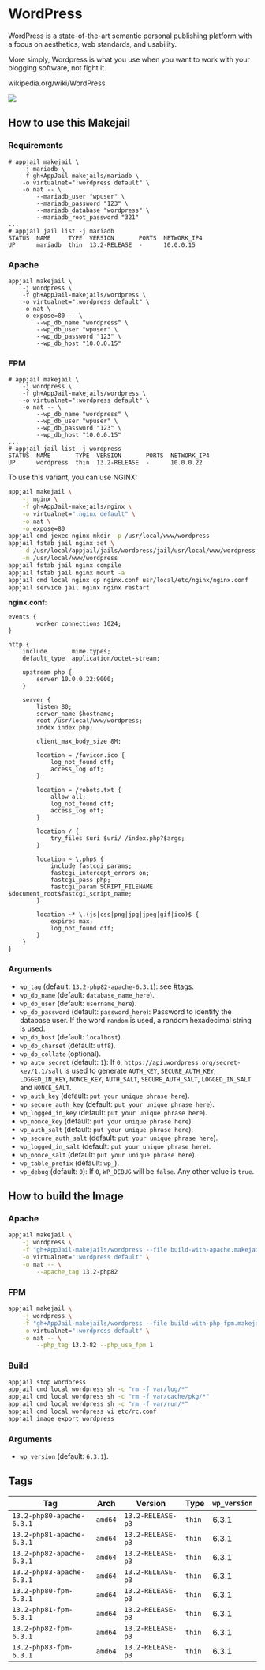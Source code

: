 # WordPress

WordPress is a state-of-the-art semantic personal publishing platform with a focus on aesthetics, web standards, and usability.

More simply, Wordpress is what you use when you want to work with your blogging software, not fight it.

wikipedia.org/wiki/WordPress

![](https://upload.wikimedia.org/wikipedia/commons/thumb/2/20/WordPress_logo.svg/240px-WordPress_logo.svg.png)

## How to use this Makejail

### Requirements

```
# appjail makejail \
    -j mariadb \
    -f gh+AppJail-makejails/mariadb \
    -o virtualnet=":wordpress default" \
    -o nat -- \
        --mariadb_user "wpuser" \
        --mariadb_password "123" \
        --mariadb_database "wordpress" \
        --mariadb_root_password "321"
...
# appjail jail list -j mariadb
STATUS  NAME     TYPE  VERSION       PORTS  NETWORK_IP4
UP      mariadb  thin  13.2-RELEASE  -      10.0.0.15
```

### Apache

```
appjail makejail \
    -j wordpress \
    -f gh+AppJail-makejails/wordpress \
    -o virtualnet=":wordpress default" \
    -o nat \
    -o expose=80 -- \
        --wp_db_name "wordpress" \
        --wp_db_user "wpuser" \
        --wp_db_password "123" \
        --wp_db_host "10.0.0.15"
```

### FPM

```
# appjail makejail \
    -j wordpress \
    -f gh+AppJail-makejails/wordpress \
    -o virtualnet=":wordpress default" \
    -o nat -- \
        --wp_db_name "wordpress" \
        --wp_db_user "wpuser" \
        --wp_db_password "123" \
        --wp_db_host "10.0.0.15"
...
# appjail jail list -j wordpress
STATUS  NAME       TYPE  VERSION       PORTS  NETWORK_IP4
UP      wordpress  thin  13.2-RELEASE  -      10.0.0.22
```

To use this variant, you can use NGINX:

```sh
appjail makejail \
    -j nginx \
    -f gh+AppJail-makejails/nginx \
    -o virtualnet=":nginx default" \
    -o nat \
    -o expose=80
appjail cmd jexec nginx mkdir -p /usr/local/www/wordpress
appjail fstab jail nginx set \
    -d /usr/local/appjail/jails/wordpress/jail/usr/local/www/wordpress \
    -m /usr/local/www/wordpress
appjail fstab jail nginx compile
appjail fstab jail nginx mount -a
appjail cmd local nginx cp nginx.conf usr/local/etc/nginx/nginx.conf
appjail service jail nginx nginx restart
```

**nginx.conf**:

```
events {
        worker_connections 1024;
}

http {
    include       mime.types;
	default_type  application/octet-stream;

	upstream php {
		server 10.0.0.22:9000;
	}

    server {
        listen 80;
        server_name $hostname;
        root /usr/local/www/wordpress;
        index index.php;

		client_max_body_size 8M;

		location = /favicon.ico {
			log_not_found off;
			access_log off;
		}

		location = /robots.txt {
			allow all;
			log_not_found off;
			access_log off;
		}

		location / {
			try_files $uri $uri/ /index.php?$args;
		}

		location ~ \.php$ {
			include fastcgi_params;
			fastcgi_intercept_errors on;
			fastcgi_pass php;
			fastcgi_param SCRIPT_FILENAME $document_root$fastcgi_script_name;
		}

		location ~* \.(js|css|png|jpg|jpeg|gif|ico)$ {
			expires max;
			log_not_found off;
		}
    }
}
```

### Arguments

* `wp_tag` (default: `13.2-php82-apache-6.3.1`): see [#tags](#tags).
* `wp_db_name` (default: `database_name_here`).
* `wp_db_user` (default: `username_here`).
* `wp_db_password` (default: `password_here`): Password to identify the database user. If the word `random` is used, a random hexadecimal string is used.
* `wp_db_host` (default: `localhost`).
* `wp_db_charset` (default: `utf8`).
* `wp_db_collate` (optional).
* `wp_auto_secret` (default: `1`): If `0`, `https://api.wordpress.org/secret-key/1.1/salt` is used to generate `AUTH_KEY`, `SECURE_AUTH_KEY`, `LOGGED_IN_KEY`, `NONCE_KEY`, `AUTH_SALT`, `SECURE_AUTH_SALT`, `LOGGED_IN_SALT` and `NONCE_SALT`.
* `wp_auth_key` (default: `put your unique phrase here`).
* `wp_secure_auth_key` (default: `put your unique phrase here`).
* `wp_logged_in_key` (default: `put your unique phrase here`).
* `wp_nonce_key` (default: `put your unique phrase here`).
* `wp_auth_salt` (default: `put your unique phrase here`).
* `wp_secure_auth_salt` (default: `put your unique phrase here`).
* `wp_logged_in_salt` (default: `put your unique phrase here`).
* `wp_nonce_salt` (default: `put your unique phrase here`).
* `wp_table_prefix` (default: `wp_`).
* `wp_debug` (default: `0`): If `0`, `WP_DEBUG` will be `false`. Any other value is `true`.

## How to build the Image

### Apache

```sh
appjail makejail \
    -j wordpress \
    -f "gh+AppJail-makejails/wordpress --file build-with-apache.makejail" \
    -o virtualnet=":wordpress default" \
    -o nat -- \
        --apache_tag 13.2-php82
```

### FPM

```sh
appjail makejail \
    -j wordpress \
    -f "gh+AppJail-makejails/wordpress --file build-with-php-fpm.makejail" \
    -o virtualnet=":wordpress default" \
    -o nat -- \
        --php_tag 13.2-82 --php_use_fpm 1
```

### Build

```sh
appjail stop wordpress
appjail cmd local wordpress sh -c "rm -f var/log/*"
appjail cmd local wordpress sh -c "rm -f var/cache/pkg/*"
appjail cmd local wordpress sh -c "rm -f var/run/*"
appjail cmd local wordpress vi etc/rc.conf
appjail image export wordpress
```

### Arguments

* `wp_version` (default: `6.3.1`).

## Tags

| Tag                       | Arch    | Version           | Type   | `wp_version` |
| ------------------------- | ------- | ----------------- | ------ | ------------ |
| `13.2-php80-apache-6.3.1` | `amd64` | `13.2-RELEASE-p3` | `thin` |     6.3.1    |
| `13.2-php81-apache-6.3.1` | `amd64` | `13.2-RELEASE-p3` | `thin` |     6.3.1    |
| `13.2-php82-apache-6.3.1` | `amd64` | `13.2-RELEASE-p3` | `thin` |     6.3.1    |
| `13.2-php83-apache-6.3.1` | `amd64` | `13.2-RELEASE-p3` | `thin` |     6.3.1    |
| `13.2-php80-fpm-6.3.1`    | `amd64` | `13.2-RELEASE-p3` | `thin` |     6.3.1    |
| `13.2-php81-fpm-6.3.1`    | `amd64` | `13.2-RELEASE-p3` | `thin` |     6.3.1    |
| `13.2-php82-fpm-6.3.1`    | `amd64` | `13.2-RELEASE-p3` | `thin` |     6.3.1    |
| `13.2-php83-fpm-6.3.1`    | `amd64` | `13.2-RELEASE-p3` | `thin` |     6.3.1    |
